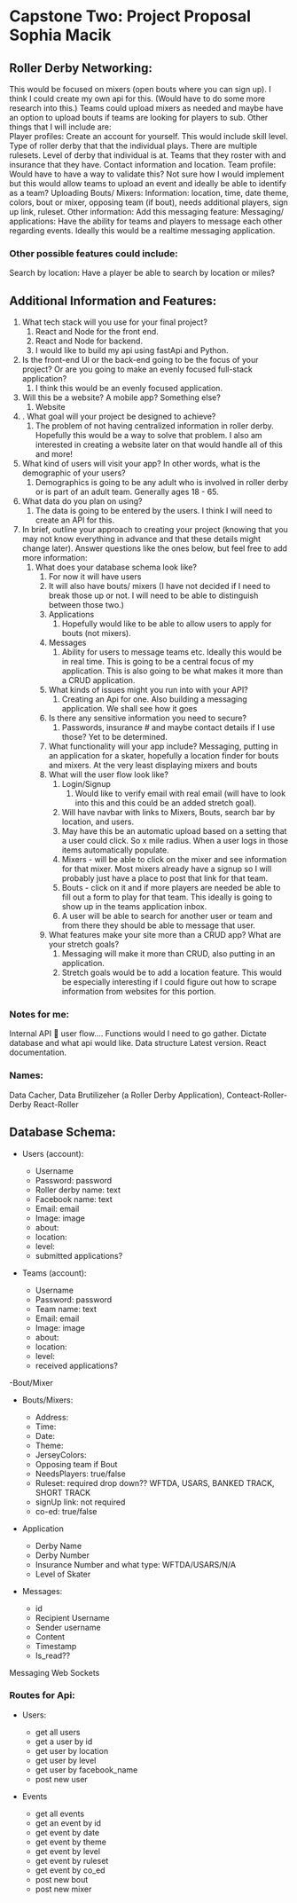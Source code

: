 # Capstone Two: Project Proposal Sophia Macik

## Roller Derby Networking:

This would be focused on mixers (open bouts where you can sign up). I think I could create my own api for this. (Would have to do some more research into this.) Teams could upload mixers as needed and maybe have an option to upload bouts if teams are looking for players to sub. 
Other things that I will include are:  
Player profiles: Create an account for yourself. This would include skill level. Type of roller derby that that the individual plays. There are multiple rulesets. Level of derby that individual is at. Teams that they roster with and insurance that they have. Contact information and location. 
Team profile: Would have to have a way to validate this? Not sure how I would implement but this would allow teams to upload an event and ideally be able to identify as a team? 
Uploading Bouts/ Mixers: Information: location, time, date theme, colors, bout or mixer, opposing team (if bout), needs additional players, sign up link, ruleset. Other information: 
Add this messaging feature: 
Messaging/ applications: Have the ability for teams and players to message each other regarding events. Ideally this  would be a realtime messaging application. 

### Other possible features could include:
Search by location:  Have a player be able to search by location or miles? 

## Additional Information and Features:
1.	What tech stack will you use for your final project? 
    1.	React and Node for the front end. 
    2. React and Node for backend. 
    2. I would like to build my api using fastApi and Python. 
2.	Is the front-end UI or the back-end going to be the focus of your project? Or are you going to make an evenly focused full-stack application?
    1.	I think this would be an evenly focused application. 
3.	Will this be a website? A mobile app? Something else?
    1.	Website 
4.	. What goal will your project be designed to achieve?
    1.	The problem of not having centralized information in roller derby. Hopefully this would be a way to solve that problem. I also am interested in creating a website later on that would handle all of this and more! 
5.	What kind of users will visit your app? In other words, what is the demographic of your users?
    1.  Demographics is going to be any adult who is involved in roller derby or is part of an adult team. Generally ages 18 - 65. 
6.	What data do you plan on using?
    1.  The data is going to be entered by the users. I think I will need to create an API for this. 
7.	In brief, outline your approach to creating your project (knowing that you may not know everything in advance and that these details might change later). Answer questions like the ones below, but feel free to add more information:
	1. What does your database schema look like?
        1. For now it will have users
        2.	It will also have bouts/ mixers  (I have not decided if I need to break those up or not. I will need to be able to distinguish between those two.)
        3.	Applications 
            1.	Hopefully would like to be able to allow users to apply for bouts (not mixers).
        4.	Messages 
            1.	Ability for users to message teams etc. Ideally this would be in real time. This is going to be a central focus of my application. This is also going to be what makes it more than a CRUD application. 
        5. What kinds of issues might you run into with your API? 
            1.	Creating an Api for one. Also building a messaging application. We shall see how it goes 
        6.	Is there any sensitive information you need to secure?
            1.	Passwords, insurance # and maybe contact details if I use those? Yet to be determined. 
        7.	What functionality will your app include? Messaging, putting in an application for a skater, hopefully a location finder for bouts and mixers. At the very least displaying mixers and bouts
        8.	What will the user flow look like?
            1. Login/Signup 
                1. Would like to verify email with real email (will have to look into this and this could be an added stretch goal). 
            2. Will have navbar with links to Mixers, Bouts, search bar by location, and users.
            3. May have this be an automatic upload based on a setting that a user could click. So x mile radius. When a user logs in those items automatically populate. 
            4. Mixers - will be able  to click on the mixer and see information for that mixer. Most mixers already have a signup so I will probably just have a place to post that link for that team. 
            5. Bouts - click  on it and if more players are needed be able to fill out a form to play for that team. This ideally is going to show up in the teams application inbox.
            6. A user will be able to search for another user or team and from there they should be able to message that user. 
        9.	What features make your site more than a CRUD app? What are your stretch goals?
            1.	Messaging will make it more than CRUD, also putting in an application. 
            2. Stretch goals would be to add a location feature. This would be especially interesting if I could figure out how to scrape information from websites for this portion.  



### Notes for me: 
Internal API  user flow…. Functions would I need to go gather. Dictate database and what api would like. Data structure
Latest version. React documentation. 

### Names: 
Data Cacher, Data Brutilizeher (a Roller Derby Application), Conteact-Roller-Derby 
React-Roller 

## Database Schema: 
-	Users (account):
    -	Username 
    -	Password: password
    -	Roller derby name: text
    -	Facebook name: text
    -	Email: email
    -	Image: image
    -	about:
    -	location:
    -	level: 
    -   submitted applications? 

-	Teams (account):
    -	Username 
    -	Password: password
    -	Team name: text
    -	Email: email
    -	Image: image
    -	about:
    -	location:
    -	level: 
    -   received applications? 

-Bout/Mixer 

-	Bouts/Mixers: 
    -	Address:
    -	Time:
    -	Date:
    -	Theme: 
    -	JerseyColors: 
    -	Opposing team if Bout
    -	NeedsPlayers: true/false
    -	Ruleset: required drop down?? WFTDA, USARS, BANKED TRACK, SHORT TRACK
    -	signUp link: not required
    -	co-ed: true/false


- 	Application
    -	Derby Name 
    -	Derby Number 
    -	Insurance Number and what type: WFTDA/USARS/N/A
    -	Level of Skater 

-	Messages: 
    -	id
    -	Recipient Username 
    -	Sender username 
    -	Content
    -	Timestamp
    -	Is_read?? 

Messaging Web Sockets 

### Routes for Api: 

-  Users: 
    -  get all users 
    -  get a user by id 
    -  get user by location 
    -  get user by level
    -  get user by facebook_name 
    -  post new user 

-  Events 
    -  get all events
    -  get an event by id 
    -  get event by date
    -  get event by theme 
    -  get event by level
    -  get event by ruleset 
    -  get event by co_ed
    -  post new bout
    -  post new mixer 


